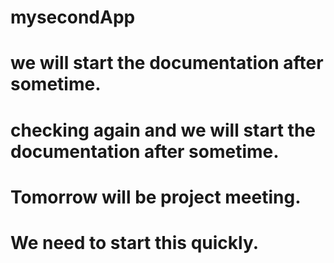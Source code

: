 # mysecondApp
# we will start the documentation after sometime.

# checking again and we will start the documentation after sometime.

# Tomorrow will be project meeting.
# We need to start this quickly.

